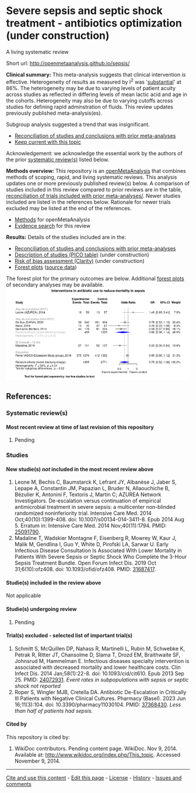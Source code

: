 Severe sepsis and septic shock treatment - antibiotics optimization (under construction)
============================================
A living systematic review

Short url: http://openmetaanalysis.github.io/sepsis/

**Clinical summary:** This meta-analysis suggests that clinical intervention *is* effective. Heterogeneity of results as measured by I<sup>2</sup> was '[substantial](http://handbook-5-1.cochrane.org/chapter_9/9_5_2_identifying_and_measuring_heterogeneity.htm)' at 86%. The heterogeneity may be due to varying levels of patient acuity across studies as reflected in differing levels of mean lactic acid and age in the cohorts. Heterogeneity may also be due to varying cutoffs across studies for defining rapid adminstration of fluids. This review updates previously published meta-analysis(es).

Subgroup analysis suggested a trend that was insignificant.
* [Reconciliation of studies and conclusions with prior meta-analyses](files/reconciliation-tables/Reconciliation%20of%20studies%20and%20conclusions.pdf)
* [Keep current with this topic](files/searching/Keep-up.md)

Acknowledgement: we acknowledge the essential work by the authors of the prior [systematic review(s)](#systematic-reviews) listed below.

**Methods overview:** This repository is an [openMetaAnalysis](https://openmetaanalysis.github.io/) that combines methods of scoping, rapid, and living systematic reviews.  This analysis updates one or more previously published review(s) below. A comparison of studies included in this review compared to prior reviews are in the table, [reconciliation of trials included with prior meta-analyses/](files/reconciliation-tables/Reconciliation%20of%20studies.pdf). Newer studies included are listed in the references below. Rationale for newer trials excluded may be listed at the end of the references. 
* [Methods](http://openmetaanalysis.github.io/methods.html) for openMetaAnalysis
* [Evidence search](files/searching/evidence-search.md) for this review

**Results:** Details of the studies included are in the:
* [Reconciliation of studies and conclusions with prior meta-analyses](files/reconciliation-tables/Reconciliation%20of%20studies%20and%20conclusions.pdf)
* [Description of studies (PICO table)](files/study-details/table-pico.pdf) (under construction)
* [Risk of bias assessment (Clarity)](files/study-details/table-bias.pdf) (under construction)
* [Forest plots](../master/files/forest-plots) ([source data](files/data))
<!-- * [Network plots](../master/files/network) (optional) -->

The forest plot for the primary outcomes are below. Additional [forest plots](files/forest-plots) of secondary analyses may be available. 
![Principle results](files/forest-plots/Outcome-Primary.png)

<!--
The meta-regression for the primary outcomes are below. Additional [meta-regressions](files/metaregression) of secondary analyses may be available. 
![Principle results for benefit](files/metaregression/Outcome-Primary.png "Principle results for benefit]")

The GRADE Profile is below. ![GRADE Profile](files/GRADE-profiles/Summary-of-findings-table.png "GRADE Profile")
-->

References:
----------------------------------

### Systematic review(s)
#### Most recent review at time of last revision of this repository
1. Pending

### Studies
#### New studie(s) *not* included in the most recent review above
1. Leone M, Bechis C, Baumstarck K, Lefrant JY, Albanèse J, Jaber S, Lepape A, Constantin JM, Papazian L, Bruder N, Allaouchiche B, Bézulier K, Antonini F, Textoris J, Martin C; AZUREA Network Investigators. De-escalation versus continuation of empirical antimicrobial treatment in severe sepsis: a multicenter non-blinded randomized noninferiority trial. Intensive Care Med. 2014 Oct;40(10):1399-408. doi: 10.1007/s00134-014-3411-8. Epub 2014 Aug 5. Erratum in: Intensive Care Med. 2014 Nov;40(11):1794. PMID: [25091790](http://pubmed.gov/25091790).
2. Madaline T, Wadskier Montagne F, Eisenberg R, Mowrey W, Kaur J, Malik M, Gendlina I, Guo Y, White D, Pirofski LA, Sarwar U. Early Infectious Disease Consultation Is Associated With Lower Mortality in Patients With Severe Sepsis or Septic Shock Who Complete the 3-Hour Sepsis Treatment Bundle. Open Forum Infect Dis. 2019 Oct 31;6(10):ofz408. doi: 10.1093/ofid/ofz408. PMID: [31687417](http://pubmed.gov/31687417).

#### Studie(s) included in the review above
Not applicable

#### Studie(s) undergoing review
1. Pending

#### Trial(s) excluded - selected list of important trial(s)
1. Schmitt S, McQuillen DP, Nahass R, Martinelli L, Rubin M, Schwebke K, Petrak R, Ritter JT, Chansolme D, Slama T, Drozd EM, Braithwaite SF, Johnsrud M, Hammelman E. Infectious diseases specialty intervention is associated with decreased mortality and lower healthcare costs. Clin Infect Dis. 2014 Jan;58(1):22-8. doi: 10.1093/cid/cit610. Epub 2013 Sep 25. PMID: [24072931](http://pubmed.gov/24072931). *Event rates in subpopulations with sepsis or septic shock not reported*
2. Roper S, Wingler MJB, Cretella DA. Antibiotic De-Escalation in Critically Ill Patients with Negative Clinical Cultures. Pharmacy (Basel). 2023 Jun 16;11(3):104. doi: 10.3390/pharmacy11030104. PMID: [37368430](http://pubmed.gov/37368430). *Less than half of patients had sepsis*.

#### Cited by
This repository is cited by:

1. WikiDoc contributors. Pending content page. WikiDoc. Nov 9, 2014. Available at: http://www.wikidoc.org/index.php/This_topic. Accessed November 9, 2014. 

-------------------------------
[Cite and use this content](https://github.com/openMetaAnalysis/openMetaAnalysis.github.io/blob/master/reusing.MD)  - [Edit this page](../../edit/master/README.md) - [License](files/LICENSE.md) - [History](../../commits/master/README.md)  - 
[Issues and comments](../../issues?q=is%3Aboth+is%3Aissue)

